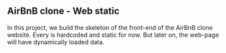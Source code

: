 ## AirBnB clone - Web static
In this project, we build the skeleton of the front-end of the AirBnB clone website.
Every is hardcoded and static for now. But later on, the web-page will have dynamically loaded data.
